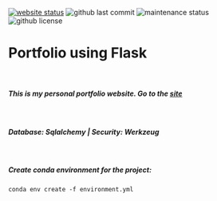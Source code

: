 <a href="https://www.evenbom.se"><img src="https://img.shields.io/website?down_color=red&down_message=down&up_color=green&up_message=up&url=http%3A%2F%2Fwww.evenbom.se" alt="website status" /></a>
<img src="https://img.shields.io/github/last-commit/zibiax/flask-portfolio" alt="github last commit" />
<img src="https://img.shields.io/maintenance/yes/2024" alt="maintenance status" />
<img src="https://img.shields.io/github/license/zibiax/flask-portfolio" alt="github license" />

# Portfolio using Flask

<br>

##### This is my personal portfolio website. Go to the [site](https://evenbom.se/)
<br>

##### Database: Sqlalchemy | Security: Werkzeug
<br>

##### Create conda environment for the project:
```conda env create -f environment.yml```

